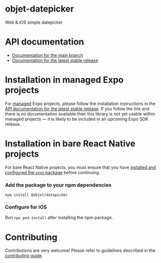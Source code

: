 # objet-datepicker

Web & iOS simple datepicker

# API documentation

- [Documentation for the main branch](https://github.com/expo/expo/blob/main/docs/pages/versions/unversioned/sdk/objet-datepicker.md)
- [Documentation for the latest stable release](https://docs.expo.dev/versions/latest/sdk/objet-datepicker/)

# Installation in managed Expo projects

For [managed](https://docs.expo.dev/archive/managed-vs-bare/) Expo projects, please follow the installation instructions in the [API documentation for the latest stable release](#api-documentation). If you follow the link and there is no documentation available then this library is not yet usable within managed projects &mdash; it is likely to be included in an upcoming Expo SDK release.

# Installation in bare React Native projects

For bare React Native projects, you must ensure that you have [installed and configured the `expo` package](https://docs.expo.dev/bare/installing-expo-modules/) before continuing.

### Add the package to your npm dependencies

```
npm install @objet/datepicker
```

### Configure for iOS

Run `npx pod-install` after installing the npm package.

# Contributing

Contributions are very welcome! Please refer to guidelines described in the [contributing guide](https://github.com/expo/expo#contributing).
